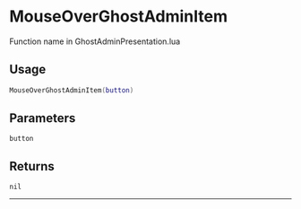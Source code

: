 # MouseOverGhostAdminItem
Function name in GhostAdminPresentation.lua
## Usage
```lua
MouseOverGhostAdminItem(button)
```
## Parameters
`button`
## Returns
`nil`

---